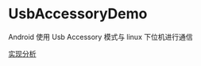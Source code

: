 # UsbAccessoryDemo

Android 使用 Usb Accessory 模式与 linux 下位机进行通信

[实现分析](http://blog.csdn.net/lj402159806/article/details/69940628)
